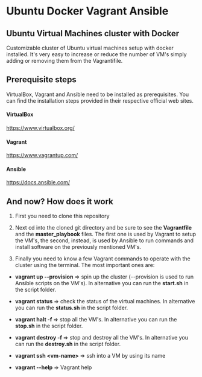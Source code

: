 #  Ubuntu Docker Vagrant Ansible

## Ubuntu Virtual Machines cluster with Docker

Customizable cluster of Ubuntu virtual machines setup with docker installed. It's very easy to increase or reduce the number of VM's simply adding or removing them from the Vagrantifile.

## Prerequisite steps

VirtualBox, Vagrant and Ansible need to be installed as prerequisites. You can find the installation steps provided in their respective official web sites.

#### VirtualBox

https://www.virtualbox.org/

#### Vagrant

https://www.vagrantup.com/


#### Ansible

https://docs.ansible.com/


## And now? How does it work


1) First you need to clone this repository

2) Next cd into the cloned git directory and be sure to see the <strong>Vagrantfile</strong> and the <strong>master_playbook</strong> files. The first one is used by Vagrant to setup the VM's, the second, instead, is used by Ansible to run commands and install software on the previously mentioned VM's.

3) Finally you need to know a few Vagrant commands to operate with the cluster using the terminal. The most important ones are:

- <strong> vagrant up --provision</strong> => spin up the cluster (--provision is used to run Ansible scripts on the VM's). In alternative you can run the <strong>start.sh</strong> in the script folder.

- <strong> vagrant status </strong> => check the status of the virtual machines. In alternative you can run the <strong>status.sh</strong> in the script folder.

- <strong> vagrant halt -f </strong> => stop all the VM's. In alternative you can run the <strong>stop.sh</strong> in the script folder.

- <strong> vagrant destroy -f </strong> => stop and destroy all the VM's. In alternative you can run the <strong>destroy.sh</strong> in the script folder.

- <strong> vagrant ssh \<vm-name\> </strong> => ssh into a VM by using its name

- <strong> vagrant --help </strong> => Vagrant help

